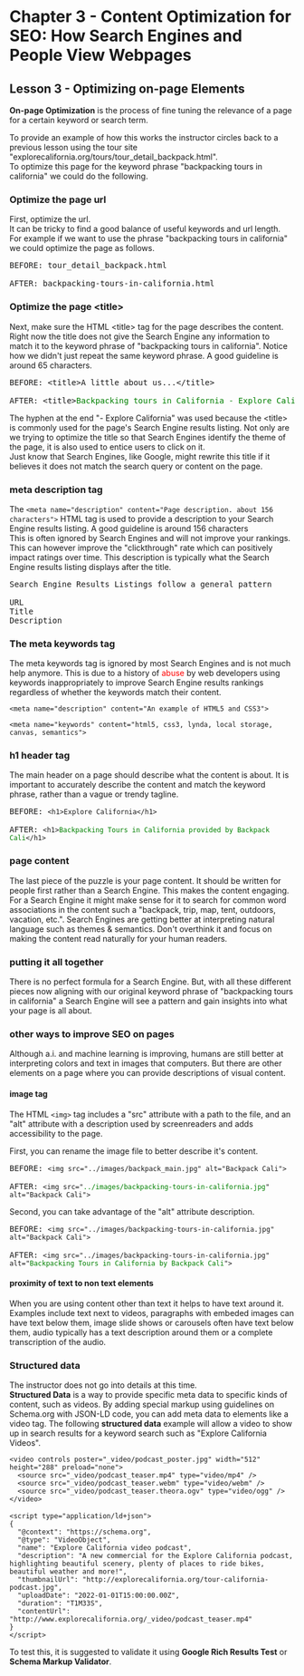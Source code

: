 # Chapter 3 - Content Optimization for SEO: How Search Engines and People View Webpages
## Lesson 3 - Optimizing on-page Elements

**On-page Optimization** is the process of fine tuning the relevance of a page for a certain keyword or search term.

To provide an example of how this works the instructor circles back to a previous lesson using the tour site "explorecalifornia.org/tours/tour_detail_backpack.html".<br>
To optimize this page for the keyword phrase "backpacking tours in california" we could do the following.

### Optimize the page url
First, optimize the url.<br>
It can be tricky to find a good balance of useful keywords and url length.<br>
For example if we want to use the phrase "backpacking tours in california" we could optimize the page as follows.
<pre>
BEFORE: tour_detail_backpack.html

AFTER: backpacking-tours-in-california.html
</pre>

### Optimize the page &lt;title>
Next, make sure the HTML &lt;title> tag for the page describes the content.<br>
Right now the title does not give the Search Engine any information to match it to the keyword phrase of "backpacking tours in california". Notice how we didn't just repeat the same keyword phrase. A good guideline is around 65 characters.
<pre>
BEFORE: &lt;title>A little about us...&lt;/title>

AFTER: &lt;title><span style="color:green">Backpacking tours in California - Explore California</span>&lt;/title>
</pre>

The hyphen at the end "- Explore California" was used because the &lt;title> is commonly used for the page's Search Engine results listing. Not only are we trying to optimize the title so that Search Engines identify the theme of the page, it is also used to entice users to click on it.<br>
Just know that Search Engines, like Google, might rewrite this title if it believes it does not match the search query or content on the page.

### meta description tag
The `<meta name="description" content="Page description. about 156 characters">` HTML tag is used to provide a description to your Search Engine results listing. A good guideline is around 156 characters<br>
This is often ignored by Search Engines and will not improve your rankings. This can however improve the "clickthrough" rate which can positively impact ratings over time. This description is typically what the Search Engine results listing displays after the title.
<pre>
Search Engine Results Listings follow a general pattern

URL
Title
Description
</pre>

### The meta keywords tag
The meta keywords tag is ignored by most Search Engines and is not much help anymore. This is due to a history of <span style="color:red">abuse</span> by web developers using keywords inappropriately to improve Search Engine results rankings regardless of whether the keywords match their content.<br>
<pre><code>&lt;meta name="description" content="An example of HTML5 and CSS3">

&lt;meta name="keywords" content="html5, css3, lynda, local storage, canvas, semantics">
</code></pre>

### h1 header tag
The main header on a page should describe what the content is about. It is important to accurately describe the content and match the keyword phrase, rather than a vague or trendy tagline.
<pre>
BEFORE: <code>&lt;h1>Explore California&lt;/h1></code>

AFTER: <code>&lt;h1><span style="color:green">Backpacking Tours in California provided by Backpack Cali</span>&lt;/h1></code>
</pre>


### page content
The last piece of the puzzle is your page content. It should be written for people first rather than a Search Engine. This makes the content engaging. For a Search Engine it might make sense for it to search for common word associations in the content such a "backpack, trip, map, tent, outdoors, vacation, etc.". Search Engines are getting better at interpreting natural language such as themes & semantics. Don't overthink it and focus on making the content read naturally for your human readers.

### putting it all together
There is no perfect formula for a Search Engine. But, with all these different pieces now aligning with our original keyword phrase of "backpacking tours in california" a Search Engine will see a pattern and gain insights into what your page is all about.

### other ways to improve SEO on pages
Although a.i. and machine learning is improving, humans are still better at interpreting colors and text in images that computers. But there are other elements on a page where you can provide descriptions of visual content.

#### image tag
The HTML `<img>` tag includes a "src" attribute with a path to the file, and an "alt" attribute with a description used by screenreaders and adds accessibility to the page.<br>

First, you can rename the image file to better describe it's content.
<pre>
BEFORE: <code>&lt;img src="../images/backpack_main.jpg" alt="Backpack Cali"></code>

AFTER: <code>&lt;img src="<span style="color:green">../images/backpacking-tours-in-california.jpg</span>" alt="Backpack Cali"></code>
</pre>

Second, you can take advantage of the "alt" attribute description.
<pre>
BEFORE: <code>&lt;img src="../images/backpacking-tours-in-california.jpg" alt="Backpack Cali"></code>

AFTER: <code>&lt;img src="../images/backpacking-tours-in-california.jpg" alt="<span style="color:green">Backpacking Tours in California by Backpack Cali</span>"></code>
</pre>

#### proximity of text to non text elements
When you are using content other than text it helps to have text around it. Examples include text next to videos, paragraphs with embeded images can have text below them, image slide shows or carousels often have text below them, audio typically has a text description around them or a complete transcription of the audio. 

### Structured data
The instructor does not go into details at this time.<br>
**Structured Data** is a way to provide specific meta data to specific kinds of content, such as videos. By adding special markup using guidelines on Schema.org with JSON-LD code, you can add meta data to elements like a video tag. The following **structured data** example will allow a video to show up in search results for a keyword search such as "Explore California Videos".

<pre>
<code>&lt;video controls poster="_video/podcast_poster.jpg" width="512" height="288" preload="none">
  &lt;source src="_video/podcast_teaser.mp4" type="video/mp4" />
  &lt;source src="_video/podcast_teaser.webm" type="video/webm" />
  &lt;source src="_video/podcast_teaser.theora.ogv" type="video/ogg" />
&lt;/video></code>

<code>&lt;script type="application/ld+json">
{
  "@context": "https://schema.org",
  "@type": "VideoObject",
  "name": "Explore California video podcast",
  "description": "A new commercial for the Explore California podcast, highlighting beautiful scenery, plenty of places to ride bikes, beautiful weather and more!",
  "thumbnailUrl": "http://explorecalifornia.org/tour-california-podcast.jpg",
  "uploadDate": "2022-01-01T15:00:00.00Z",
  "duration": "T1M33S",
  "contentUrl": "http://www.explorecalifornia.org/_video/podcast_teaser.mp4"
}
&lt;/script>
</code></pre>

To test this, it is suggested to validate it using **Google Rich Results Test** or **Schema Markup Validator**.
